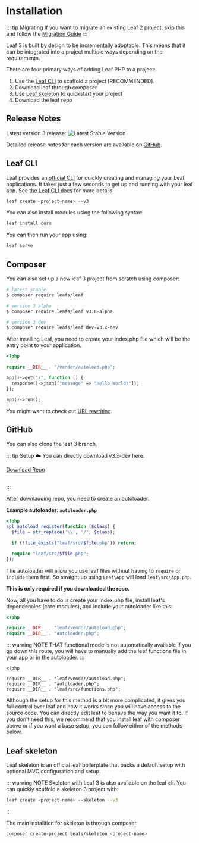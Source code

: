 # Installation

::: tip Migrating
If you want to migrate an existing Leaf 2 project, skip this and follow the [Migration Guide](/docs/migration/introduction.html)
:::

Leaf 3 is built by design to be incrementally adoptable. This means that it can be integrated into a project multiple ways depending on the requirements.

There are four primary ways of adding Leaf PHP to a project:

1. Use the [Leaf CLI](https://leafphp.dev/cli/) to scaffold a project [RECOMMENDED].
2. Download leaf through composer
3. Use [Leaf skeleton](https://leafphp.netlify.app/#/skeleton/v/2.0/) to quickstart your project
4. Download the leaf repo

## Release Notes

Latest version 3 release: ![Latest Stable Version](https://poser.pugx.org/leafs/leaf/v/unstable)

Detailed release notes for each version are available on [GitHub](https://github.com/leafsphp/leaf/blob/v3.x-dev/CHANGELOG.md).

## Leaf CLI

<!-- ::: info Video Docs
You can take a look at our leaf cli setup walkthrough on youtube.

<VideoLesson href="https://www.youtube.com/watch?v=t-pNURSTOKw" title="Install leaf PHP">Watch the leaf 3 installation walkthrough</VideoLesson>
::: -->

Leaf provides an [official CLI](https://github.com/leafsphp/cli) for quickly creating and managing your Leaf applications. It takes just a few seconds to get up and running with your leaf app. See [the Leaf CLI docs](/cli/v/2.0/) for more details.

```sh
leaf create <project-name> --v3
```

You can also install modules using the following syntax:

```sh
leaf install cors
```

You can then run your app using:

```sh
leaf serve
```

## Composer

<!-- ::: info Video Docs
Learn how to set up a leaf app with composer.

<VideoLesson href="https://www.youtube.com/watch?v=t-pNURSTOKw" title="Install leaf PHP">Watch the composer setup on youtube</VideoLesson>
::: -->

You can also set up a new leaf 3 project from scratch using composer:

```sh
# latest stable
$ composer require leafs/leaf

# version 3 alpha
$ composer require leafs/leaf v3.0-alpha

# version 3 dev
$ composer require leafs/leaf dev-v3.x-dev
```

After insalling Leaf, you need to create your index.php file which will be the entry point to your application.

```php
<?php

require __DIR__ . "/vendor/autoload.php";

app()->get("/", function () {
  response()->json(["message" => "Hello World!"]);
});

app()->run();
```

You might want to check out [URL rewriting](/docs/introduction/url-rewriting.html).

## GitHub

<!-- ::: info Video Docs
Learn how to set up a leaf app from the leaf codebase.

<VideoLesson href="https://www.youtube.com/watch?v=t-pNURSTOKw" title="Install leaf PHP">Watch the github setup on youtube</VideoLesson>
::: -->

You can also clone the leaf 3 branch.

::: tip Setup ☁️
You can directly download v3.x-dev here.

<div style="margin-bottom: 30px;">
  <a
  href="https://github.com/leafsphp/leaf/tree/v3.x-dev"
>Download Repo</a>
</div>
:::

After downlaoding repo, you need to create an autoloader.

**Example autoloader: `autoloader.php`**

```php
<?php
spl_autoload_register(function ($class) {
  $file = str_replace('\\', '/', $class);

  if (!file_exists("leaf/src/$file.php")) return;

  require "leaf/src/$file.php";
});
```

The autoloader will allow you use leaf files without having to `require` or `include` them first. So straight up using `Leaf\App` will load `leaf\src\App.php`.

**This is only required if you downloaded the repo.**

Now, all you have to do is create your index.php file, install leaf's dependencies (core modules), and include your autoloader like this:

```php
<?php

require __DIR__ . "leaf/vendor/autoload.php";
require __DIR__ . "autoloader.php";
```

::: warning NOTE THAT
functional mode is not automatically available if you go down this route, you will have to manually add the leaf functions file in your app or in the autoloader.
:::

```php{5}
<?php

require __DIR__ . "leaf/vendor/autoload.php";
require __DIR__ . "autoloader.php";
require __DIR__ . "leaf/src/functions.php";
```

Although the setup for this method is a bit more complicated, it gives you full control over leaf and how it works since you will have access to the source code. You can directly edit leaf to behave the way you want it to. If you don't need this, we recommend that you install leaf with composer above or if you want a base setup, you can follow either of the methods below.

## Leaf skeleton

Leaf skeleton is an official leaf boilerplate that packs a default setup with optional MVC configuration and setup.

::: warning NOTE
Skeleton with Leaf 3 is also available on the leaf cli. You can quickly scaffold a skeleton 3 project with:

```sh
leaf create <project-name> --skeleton --v3
```

:::

The main installtion for skeleton is through composer.

```sh
composer create-project leafs/skeleton <project-name>
```
